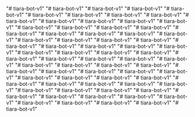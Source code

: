 "# tiara-bot-v1" 
"# tiara-bot-v1" 
"# tiara-bot-v1" 
"# tiara-bot-v1" 
"# tiara-bot-v1" 
"# tiara-bot-v1" 
"# tiara-bot-v1" 
"# tiara-bot-v1" 
"# tiara-bot-v1" 
"# tiara-bot-v1" 
"# tiara-bot-v1" 
"# tiara-bot-v1" 
"# tiara-bot-v1" 
"# tiara-bot-v1" 
"# tiara-bot-v1" 
"# tiara-bot-v1" 
"# tiara-bot-v1" 
"# tiara-bot-v1" 
"# tiara-bot-v1" 
"# tiara-bot-v1" 
"# tiara-bot-v1" 
"# tiara-bot-v1" 
"# tiara-bot-v1" 
"# tiara-bot-v1" 
"# tiara-bot-v1" 
"# tiara-bot-v1" 
"# tiara-bot-v1" 
"# tiara-bot-v1" 
"# tiara-bot-v1" 
"# tiara-bot-v1" 
"# tiara-bot-v1" 
"# tiara-bot-v1" 
"# tiara-bot-v1" 
"# tiara-bot-v1" 
"# tiara-bot-v1" 
"# tiara-bot-v1" 
"# tiara-bot-v1" 
"# tiara-bot-v1" 
"# tiara-bot-v1" 
"# tiara-bot-v1" 
"# tiara-bot-v1" 
"# tiara-bot-v1" 
"# tiara-bot-v1" 
"# tiara-bot-v1" 
"# tiara-bot-v1" 
"# tiara-bot-v1" 
"# tiara-bot-v1" 
"# tiara-bot-v1" 
"# tiara-bot-v1" 
"# tiara-bot-v1" 
"# tiara-bot-v1" 
"# tiara-bot-v1" 
"# tiara-bot-v1" 
"# tiara-bot-v1" 
"# tiara-bot-v1" 
"# tiara-bot-v1" 
"# tiara-bot-v1" 
"# tiara-bot-v1" 
"# tiara-bot-v1" 
"# tiara-bot-v1" 
"# tiara-bot-v1" 
"# tiara-bot-v1" 
"# tiara-bot-v1" 
"# tiara-bot-v1" 
"# tiara-bot-v1" 
"# tiara-bot-v1" 
"# tiara-bot-v1" 
"# tiara-bot-v1" 
"# tiara-bot-v1" 
"# tiara-bot-v1" 
"# tiara-bot-v1" 
"# tiara-bot-v1" 
"# tiara-bot-v1" 
